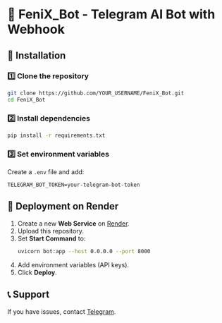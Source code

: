 # 🚀 FeniX_Bot - Telegram AI Bot with Webhook

## 🔧 Installation

### 1️⃣ Clone the repository
```sh
git clone https://github.com/YOUR_USERNAME/FeniX_Bot.git
cd FeniX_Bot
```

### 2️⃣ Install dependencies
```sh
pip install -r requirements.txt
```

### 3️⃣ Set environment variables
Create a `.env` file and add:
```
TELEGRAM_BOT_TOKEN=your-telegram-bot-token
```

## 🚀 Deployment on Render
1. Create a new **Web Service** on [Render](https://dashboard.render.com/).
2. Upload this repository.
3. Set **Start Command** to:
   ```sh
   uvicorn bot:app --host 0.0.0.0 --port 8000
   ```
4. Add environment variables (API keys).
5. Click **Deploy**.

## 📞 Support
If you have issues, contact [Telegram](https://t.me/your_username).

